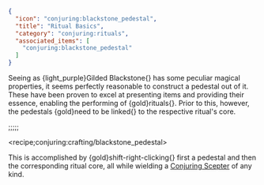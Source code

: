 ```json
{
  "icon": "conjuring:blackstone_pedestal",
  "title": "Ritual Basics",
  "category": "conjuring:rituals",
  "associated_items": [
    "conjuring:blackstone_pedestal"
  ]
}
```

Seeing as {light_purple}Gilded Blackstone{} has some peculiar magical properties, it seems perfectly reasonable to
construct a pedestal out of it. These have been proven to excel at presenting items and providing their essence,
enabling the performing of {gold}rituals{}. Prior to this, however, the pedestals {gold}need to be linked{} to the
respective ritual's core.

;;;;;

<recipe;conjuring:crafting/blackstone_pedestal>

This is accomplished by {gold}shift-right-clicking{} first a pedestal and then the corresponding ritual core, all
while wielding a [Conjuring Scepter](^conjuring:basics/conjuring_scepters) of any kind.
